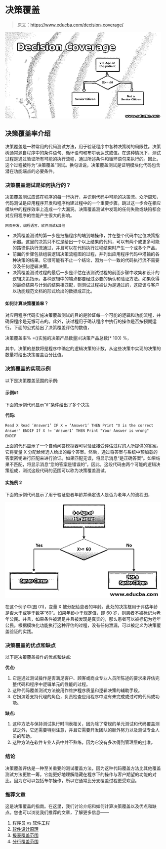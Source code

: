# 决策覆盖

> 原文：<https://www.educba.com/decision-coverage/>

![Decision Coverage](img/5b975e126c6231d463d368423d1f17c8.png)



## 决策覆盖率介绍

决策覆盖是一种常用的代码测试方法，用于验证程序中各种决策树的局限性。决策树通常源自程序中的条件语句、循环语句和布尔表达式或值。在这种情况下，测试过程是通过验证所有可能的执行流程，通过所述条件和循环语句来执行的。因此，这个过程被称为“决策覆盖”测试。换句话说，决策覆盖测试是证明模块化代码包含潜在功能端点的必要条件。

### 决策覆盖测试是如何执行的？

决策覆盖测试应该在程序的每一行执行，并识别代码中可能的决策流。众所周知，代码测试是应用程序开发和程序构建过程中的一个重要步骤。跳过这一步会在相应模块中的程序效率上造成一个大漏洞。决策覆盖测试中发现的任何失败或缺陷都会对应用程序的性能产生很大的影响。

<small>网页开发、编程语言、软件测试&其他</small>

*   决策覆盖测试的第一步是扫描程序的端到端操作，并在整个代码中定位决策指示器。这里的决策只不过是给出一个以上结果的代码，可以有两个或更多可能的路径供执行流通过，并且可以在代码执行过程结束时产生一个或多个产品。
*   前面的步骤包括组装逻辑决策流程图的过程，并列出应用程序代码中灌输的各种决策的结果。它很可能有不止一个结论，因为一个一致的代码执行流不需要涉及任何逻辑决策。
*   决策覆盖测试过程的最后一步是评估在该测试过程的前面步骤中收集和设计的逻辑决策指示。各种逻辑中的端点都要经过必要的确认和验证方法。如果获得的最终结果与计划的结果相匹配，则测试过程被认为是通过的，这应该与客户以功能规范文档的形式给出的数据成正比。

#### 如何计算决策覆盖率？

对应用程序代码实施决策覆盖测试的目的是验证每一个可能的逻辑和功能流程，并确保程序是无懈可击的。此外，该过程用于确认程序中执行的操作是否按预期运行。下面的公式给出了决策覆盖评估的数值，

决策覆盖率% =((实施的决策产品数量)/(决策产品总数)* 100) %，

其中，决策的总数将是程序中确定的逻辑决策的计数，从这些决策中实现的决策的数量将给出决策覆盖百分比值。

### 决策覆盖的实现示例

以下是决策覆盖范围的示例:

#### 示例#1

下面的示例代码显示“if”条件给出了多个决策

**代码:**

`Read X
Read ‘Answer1’
IF X = ‘Answer1’ THEN
Print "X is the correct Answer"
ENDIF
If X != ‘Answer1’ THEN
Print "Your Answer is wrong"
ENDIF`

上面的代码显示了一个自动问答模拟器可以验证接受评估过程的人所提供的答案。它将变量 X 分配给候选人给出的每个答案。然后，通过将答案与系统中预加载的答案密钥进行匹配来进行验证。如果匹配无误，将显示消息“<answer>是正确答案”。如果结果不匹配，将显示消息“您的答案是错误的”。因此，这段代码由两个可能的逻辑决策组成，测试这段代码的范围可以称为决策覆盖测试。</answer>

#### 实施例 2

下面的示例代码显示了用于验证患者年龄并确定该人是否为老年人的流程图，

![Decision Coverage](img/dfea85302d8dcc9cbbdd4830df2d7268.png)



在这个例子中(图 01)，变量 X 被分配给患者的年龄。此处的决策框用于评估年龄是否大于或等于数字“60”。如果年龄小于规定值，即 60 岁，则患者不被标记为老年公民。并且，如果条件被满足并且被发现是真实的，那么患者可以被标记为老年公民。根据模块化功能执行这种评估的过程，没有任何泄漏，可以被定义为决策覆盖验证的实践。

### 决策覆盖的优点和缺点

以下是决策覆盖操作的优点和缺点:

**优点:**

1.  它是通过测试操作是否满足客户、顾客或商业专业人员所陈述的要求来评估完整代码和程序中逻辑单元的性能的过程。
2.  这种代码覆盖测试方法被用作维护程序质量和逻辑决策的辅助手段。
3.  它扮演着支持代理的角色，负责检查应用程序中没有未完成或过时的代码或功能。

**缺点:**

1.  这种方法与保持测试执行时间表相关，因为除了常规的单元测试和代码覆盖测试之外，它还需要特别注意，并且它需要开发团队的额外努力以及测试专业人员的帮助。
2.  这种方法在软件专业人员中并不熟练，因为它没有多次得到管理层的批准。

### 结论

决策覆盖评估是一种至关重要的测试覆盖方法，因为这种代码覆盖方法比其他覆盖测试方法更胜一筹。它能更好地理解隐藏在程序下的操作与客户期望的功能的对比。因为它可以包括布尔操作，所以它通常比分支覆盖过程更受欢迎。

### 推荐文章

这是决策覆盖的指南。在这里，我们讨论介绍和如何计算决策覆盖以及优点和缺点。您也可以浏览我们推荐的文章，了解更多信息——

1.  [程序员 vs 软件工程](https://www.educba.com/programmers-vs-software-engineering/)
2.  [软件设计原理](https://www.educba.com/software-design-principles/)
3.  [报表覆盖范围](https://www.educba.com/statement-coverage/)
4.  [分行覆盖范围](https://www.educba.com/branch-coverage/)





